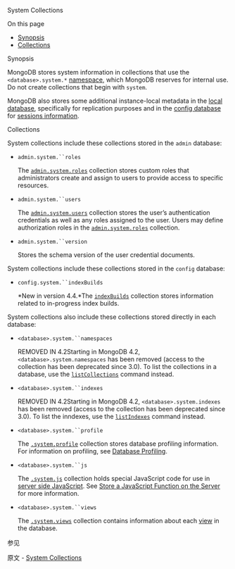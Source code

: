  System Collections

On this page

- [Synopsis](https://docs.mongodb.com/master/reference/system-collections/synopsis)
- [Collections](https://docs.mongodb.com/master/reference/system-collections/collections)

 Synopsis

MongoDB stores system information in collections that use the `<database>.system.*` [namespace](https://docs.mongodb.com/master/reference/glossary/term-namespace), which MongoDB reserves for internal use. Do not create collections that begin with `system`.

MongoDB also stores some additional instance-local metadata in the [local database](https://docs.mongodb.com/master/reference/local-database/), specifically for replication purposes and in the [config database](https://docs.mongodb.com/master/reference/config-database/) for [sessions information](https://docs.mongodb.com/master/core/read-isolation-consistency-recency/sessions).

 Collections

System collections include these collections stored in the `admin` database:

- `admin.system.``roles`

  The [`admin.system.roles`](https://docs.mongodb.com/master/reference/system-collections/admin.system.roles) collection stores custom roles that administrators create and assign to users to provide access to specific resources.

- `admin.system.``users`

  The [`admin.system.users`](https://docs.mongodb.com/master/reference/system-collections/admin.system.users) collection stores the user’s authentication credentials as well as any roles assigned to the user. Users may define authorization roles in the [`admin.system.roles`](https://docs.mongodb.com/master/reference/system-collections/admin.system.roles) collection.

- `admin.system.``version`

  Stores the schema version of the user credential documents.

System collections include these collections stored in the `config` database:

- `config.system.``indexBuilds`

  *New in version 4.4.*The [`indexBuilds`](https://docs.mongodb.com/master/reference/system-collections/config.system.indexBuilds) collection stores information related to in-progress index builds.

System collections also include these collections stored directly in each database:

- `<database>.system.``namespaces`

  REMOVED IN 4.2Starting in MongoDB 4.2, `<database>.system.namespaces` has been removed (access to the collection has been deprecated since 3.0). To list the collections in a database, use the [`listCollections`](https://docs.mongodb.com/master/reference/command/listCollections/dbcmd.listCollections) command instead.

- `<database>.system.``indexes`

  REMOVED IN 4.2Starting in MongoDB 4.2, `<database>.system.indexes` has been removed (access to the collection has been deprecated since 3.0). To list the inndexes, use the [`listIndexes`](https://docs.mongodb.com/master/reference/command/listIndexes/dbcmd.listIndexes) command instead.

- `<database>.system.``profile`

  The [`.system.profile`](https://docs.mongodb.com/master/reference/system-collections/.system.profile) collection stores database profiling information. For information on profiling, see [Database Profiling](https://docs.mongodb.com/master/administration/analyzing-mongodb-performance/database-profiling).

- `<database>.system.``js`

  The [`.system.js`](https://docs.mongodb.com/master/reference/system-collections/.system.js) collection holds special JavaScript code for use in [server side JavaScript](https://docs.mongodb.com/master/core/server-side-javascript/). See [Store a JavaScript Function on the Server](https://docs.mongodb.com/master/tutorial/store-javascript-function-on-server/) for more information.

- `<database>.system.``views`

  The [`.system.views`](https://docs.mongodb.com/master/reference/system-collections/.system.views) collection contains information about each [view](https://docs.mongodb.com/master/core/views/) in the database.

 参见

原文 - [System Collections]( https://docs.mongodb.com/manual/reference/system-collections/ )

